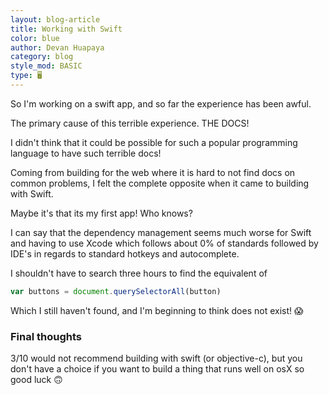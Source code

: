 ```yaml
---
layout: blog-article
title: Working with Swift
color: blue
author: Devan Huapaya
category: blog
style_mod: BASIC
type: 🖥
---
```


So I'm working on a swift app, and so far the experience has been awful.

The primary cause of this terrible experience. THE DOCS!

I didn't think that it could be possible for such a popular programming language
to have such terrible docs!

Coming from building for the web where it is hard to not find docs on common problems,
I felt the complete opposite when it came to building with Swift.

Maybe it's that its my first app! Who knows?

I can say that the dependency management seems much worse for Swift and having
to use Xcode which follows about 0% of standards followed by IDE's in regards to
standard hotkeys and autocomplete.

I shouldn't have to search three hours to find the equivalent of

```js
var buttons = document.querySelectorAll(button)
```

Which I still haven't found, and I'm beginning to think does not exist! 😱


### Final thoughts

3/10 would not recommend building with swift (or objective-c), but you don't
have a choice if you want to build a thing that runs well on osX so good luck 🙃
